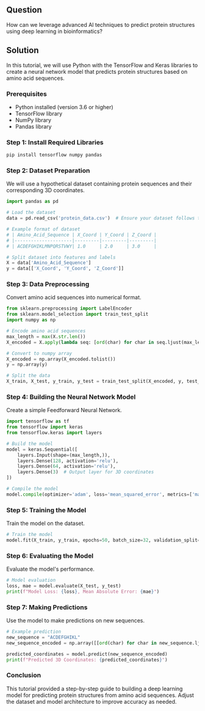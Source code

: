 ## Question 
How can we leverage advanced AI techniques to predict protein structures using deep learning in bioinformatics?

## Solution

In this tutorial, we will use Python with the TensorFlow and Keras libraries to create a neural network model that predicts protein structures based on amino acid sequences.

### Prerequisites
- Python installed (version 3.6 or higher)
- TensorFlow library
- NumPy library
- Pandas library

### Step 1: Install Required Libraries
```bash
pip install tensorflow numpy pandas
```

### Step 2: Dataset Preparation
We will use a hypothetical dataset containing protein sequences and their corresponding 3D coordinates.

```python
import pandas as pd

# Load the dataset
data = pd.read_csv('protein_data.csv')  # Ensure your dataset follows this format

# Example format of dataset
# | Amino_Acid_Sequence | X_Coord | Y_Coord | Z_Coord |
# |---------------------|---------|---------|---------|
# | ACDEFGHIKLMNPQRSTVWY| 1.0     | 2.0     | 3.0     |

# Split dataset into features and labels
X = data['Amino_Acid_Sequence']
y = data[['X_Coord', 'Y_Coord', 'Z_Coord']]
```

### Step 3: Data Preprocessing
Convert amino acid sequences into numerical format.

```python
from sklearn.preprocessing import LabelEncoder
from sklearn.model_selection import train_test_split
import numpy as np

# Encode amino acid sequences
max_length = max(X.str.len())
X_encoded = X.apply(lambda seq: [ord(char) for char in seq.ljust(max_length)])

# Convert to numpy array
X_encoded = np.array(X_encoded.tolist())
y = np.array(y)

# Split the data
X_train, X_test, y_train, y_test = train_test_split(X_encoded, y, test_size=0.2, random_state=42)
```

### Step 4: Building the Neural Network Model
Create a simple Feedforward Neural Network.

```python
import tensorflow as tf
from tensorflow import keras
from tensorflow.keras import layers

# Build the model
model = keras.Sequential([
    layers.Input(shape=(max_length,)),
    layers.Dense(128, activation='relu'),
    layers.Dense(64, activation='relu'),
    layers.Dense(3)  # Output layer for 3D coordinates
])

# Compile the model
model.compile(optimizer='adam', loss='mean_squared_error', metrics=['mae'])
```

### Step 5: Training the Model
Train the model on the dataset.

```python
# Train the model
model.fit(X_train, y_train, epochs=50, batch_size=32, validation_split=0.2)
```

### Step 6: Evaluating the Model
Evaluate the model's performance.

```python
# Model evaluation
loss, mae = model.evaluate(X_test, y_test)
print(f"Model Loss: {loss}, Mean Absolute Error: {mae}")
```

### Step 7: Making Predictions
Use the model to make predictions on new sequences.

```python
# Example prediction
new_sequence = "ACDEFGHIKL"
new_sequence_encoded = np.array([[ord(char) for char in new_sequence.ljust(max_length)]])

predicted_coordinates = model.predict(new_sequence_encoded)
print(f"Predicted 3D Coordinates: {predicted_coordinates}")
```

### Conclusion
This tutorial provided a step-by-step guide to building a deep learning model for predicting protein structures from amino acid sequences. Adjust the dataset and model architecture to improve accuracy as needed.